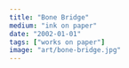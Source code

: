 ```yaml
---
title: "Bone Bridge"
medium: "ink on paper"
date: "2002-01-01"
tags: ["works on paper"]
image: "art/bone-bridge.jpg"
---
```

